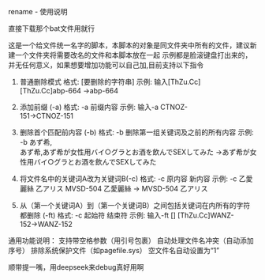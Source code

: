 rename - 使用说明

直接下载那个bat文件用就行

这是一个给文件统一名字的脚本，本脚本的对象是同文件夹中所有的文件，建议新建一个文件夹将需要改名的文件和本脚本放在一起
示例都是脸滚键盘打出来的，并无任何意义，如果想要增加功能可以自己加,目前支持以下指令

1. 普通删除模式
格式: [要删除的字符串]
示例: 输入[ThZu.Cc]  
[ThZu.Cc]abp-664 →abp-664 
    
2. 添加前缀 (-a)
格式: -a 前缀内容
示例: 输入-a CTNOZ-  
151→CTNOZ-151
    
3. 删除首个匹配前内容 (-b)
格式: -b 删除第一组关键词及之前的所有内容 
示例: -b あず希,  
あず希,あず希が女性用バイ○グラとお酒を飲んでSEXしてみた →あず希が女性用バイ○グラとお酒を飲んでSEXしてみた
    
4. 将文件名中的关键词A改为关键词B(-c)
格式: -c 原内容 新内容
示例: -c 乙愛麗絲 乙アリス 
MVSD-504 乙愛麗絲 → MVSD-504 乙アリス 
    
5. 从（第一个关键词A）到（第一个关键词B）之间包括关键词在内所有的字符都删除 (-ft)
格式: -c 起始符 结束符
示例: 输入-ft []
[ThZu.Cc]WANZ-152→WANZ-152

通用功能说明：
支持带空格参数（用引号包裹）
自动处理文件名冲突（自动添加序号）
排除系统保护文件（如pagefile.sys）
空文件名自动设置为“1”

顺带提一嘴，用deepseek来debug真好用啊
